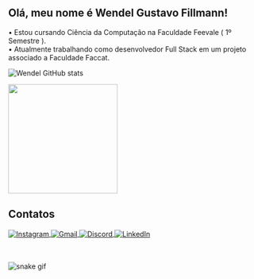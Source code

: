 ## Olá, meu nome é Wendel Gustavo Fillmann! 
 
•  Estou cursando Ciência da Computação na Faculdade Feevale ( 1º Semestre ). 
</br>
•  Atualmente trabalhando como desenvolvedor Full Stack em um projeto associado a Faculdade Faccat.
</br>
 
![Wendel GitHub stats](https://github-readme-stats.vercel.app/api?username=WendelGustavo&show_icons=true&theme=dracula&count_private=true$locale=pt-br) 

<img height="220em" src="https://github-readme-stats.vercel.app/api/top-langs/?username=WendelGustavo&layout=compact&langs_count=16&hide_border=true&theme=dracula"/>  
  
## Contatos  
<div style="display: inline_block">
  <a href="https://www.instagram.com/wendel_gustaa/"target="_blank">
  <img align="center" alt="Instagram" src="https://img.shields.io/badge/Instagram-E4405F?style=for-the-badge&logo=instagram&logoColor=white" />
  </a>
  <a href="mailto:wendelgfillmann@gmail.com?subject=Hello!" target="_blank">
  <img align="center" alt="Gmail" src="https://img.shields.io/badge/Gmail-D14836?style=for-the-badge&logo=gmail&logoColor=white" />
  </a>
  <a href="https://discord.com/users/1451" target="_blank">
  <img align="center" alt="Discord" src="https://img.shields.io/badge/Discord-7289DA?style=for-the-badge&logo=discord&logoColor=white" />
  </a>
  <a href="https://www.linkedin.com/in/wendel-fillmann-b87b4124a/" target="_blank">
  <img align="center" alt="LinkedIn" src="https://img.shields.io/badge/LinkedIn-0077B5?style=for-the-badge&logo=linkedin&logoColor=white" />
  </a>
</div>
<br/>
<br/>

![snake gif](https://github.com/WendelGustavo/WendelGustavo/blob/output/github-contribution-grid-snake.svg)
